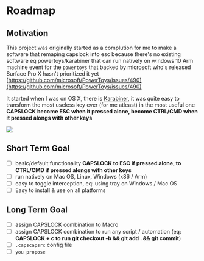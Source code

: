 # Roadmap

Motivation
----------

This project was originally started as a complution for me to make a software
that remaping capslock into esc because there's no existing software eq powertoys/karabiner that can run natively on windows 10 Arm machine
event for the `powertoys` that backed by microsoft who's released Surface Pro X hasn't prioritized it yet
[https://github.com/microsoft/PowerToys/issues/490](https://github.com/microsoft/PowerToys/issues/490)

It started when I was on OS X, there is [Karabiner](https://karabiner-elements.pqrs.org/),
it was quite easy to transform the most useless key ever (for me atleast) in the most useful one
**CAPSLOCK become ESC when it pressed alone, become CTRL/CMD when it pressed alongs with other keys**

![](https://karabiner-elements.pqrs.org/docs/manual/configuration/configure-complex-modifications/images/karabiner-elements-complex-modifications-7@2x.png)

Short Term Goal
----
- [ ] basic/default functionality **CAPSLOCK to ESC if pressed alone, to CTRL/CMD if pressed alongs with other keys**
- [ ] run natively on Mac OS, Linux, Windows (x86 / Arm)
- [ ] easy to toggle interception, eq: using tray on Windows / Mac OS
- [ ] Easy to install & use on all platforms

Long Term Goal
--------------
- [ ] assign CAPSLOCK combination to Macro
- [ ] assign CAPSLOCK combination to run any script / automation (eq: **CAPSLOCK + c to run git checkout -b && git add . && git commit**)
- [ ] `.capscapsrc` config file
- [ ] `you propose`
